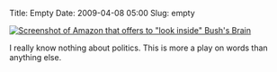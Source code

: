 Title: Empty
Date: 2009-04-08 05:00
Slug: empty

[![Screenshot of Amazon that offers to "look inside" Bush's Brain](http://justinnhli.files.wordpress.com/2009/04/17644-bushs-brain.png)](http://justinnhli.files.wordpress.com/2009/04/17644-bushs-brain.png)

I really know nothing about politics. This is more a play on words than anything else.
